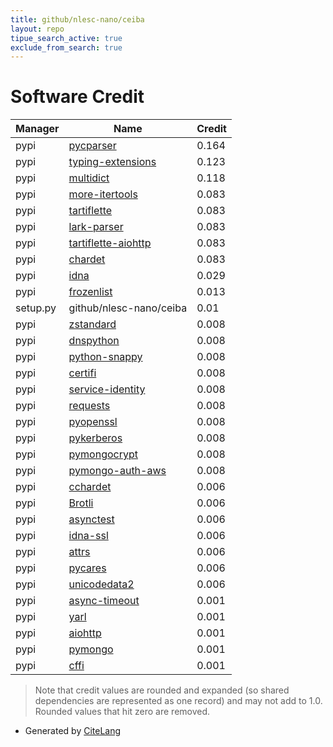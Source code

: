 ```yaml
---
title: github/nlesc-nano/ceiba
layout: repo
tipue_search_active: true
exclude_from_search: true
---
```

# Software Credit

|Manager|Name|Credit|
|-------|----|------|
|pypi|[pycparser](https://github.com/eliben/pycparser)|0.164|
|pypi|[typing-extensions](https://typing.readthedocs.io/)|0.123|
|pypi|[multidict](https://github.com/aio-libs/multidict)|0.118|
|pypi|[more-itertools](https://github.com/more-itertools/more-itertools)|0.083|
|pypi|[tartiflette](https://tartiflette.io)|0.083|
|pypi|[lark-parser](https://github.com/lark-parser/lark)|0.083|
|pypi|[tartiflette-aiohttp](https://github.com/tartiflette/tartiflette-aiohttp)|0.083|
|pypi|[chardet](https://github.com/chardet/chardet)|0.083|
|pypi|[idna](https://pypi.org/project/idna)|0.029|
|pypi|[frozenlist](https://github.com/aio-libs/frozenlist)|0.013|
|setup.py|github/nlesc-nano/ceiba|0.01|
|pypi|[zstandard](https://pypi.org/project/zstandard)|0.008|
|pypi|[dnspython](https://pypi.org/project/dnspython)|0.008|
|pypi|[python-snappy](https://pypi.org/project/python-snappy)|0.008|
|pypi|[certifi](https://pypi.org/project/certifi)|0.008|
|pypi|[service-identity](https://pypi.org/project/service-identity)|0.008|
|pypi|[requests](https://pypi.org/project/requests)|0.008|
|pypi|[pyopenssl](https://pypi.org/project/pyopenssl)|0.008|
|pypi|[pykerberos](https://pypi.org/project/pykerberos)|0.008|
|pypi|[pymongocrypt](https://pypi.org/project/pymongocrypt)|0.008|
|pypi|[pymongo-auth-aws](https://pypi.org/project/pymongo-auth-aws)|0.008|
|pypi|[cchardet](https://github.com/PyYoshi/cChardet)|0.006|
|pypi|[Brotli](https://github.com/google/brotli)|0.006|
|pypi|[asynctest](https://github.com/Martiusweb/asynctest/)|0.006|
|pypi|[idna-ssl](https://github.com/aio-libs/idna-ssl)|0.006|
|pypi|[attrs](https://www.attrs.org/)|0.006|
|pypi|[pycares](https://pypi.org/project/pycares)|0.006|
|pypi|[unicodedata2](https://pypi.org/project/unicodedata2)|0.006|
|pypi|[async-timeout](https://github.com/aio-libs/async-timeout)|0.001|
|pypi|[yarl](https://github.com/aio-libs/yarl/)|0.001|
|pypi|[aiohttp](https://github.com/aio-libs/aiohttp)|0.001|
|pypi|[pymongo](http://github.com/mongodb/mongo-python-driver)|0.001|
|pypi|[cffi](http://cffi.readthedocs.org)|0.001|


> Note that credit values are rounded and expanded (so shared dependencies are represented as one record) and may not add to 1.0. Rounded values that hit zero are removed.


- Generated by [CiteLang](https://github.com/vsoch/citelang)

